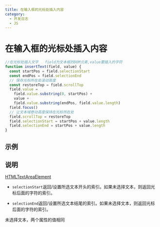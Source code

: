 ```yaml
---
title: 在输入框的光标处插入内容
category:
  - 开发日志
  - JS
---
```


# 在输入框的光标处插入内容

```js
//在光标处插入文字   field为文本框的DOM元素,value要插入的字符
function insertText(field, value) {
  const startPos = field.selectionStart
  const endPos = field.selectionEnd
  // 保存光标所在处滚动高度
  const restoreTop = field.scrollTop
  field.value =
    field.value.substring(0, startPos) +
    value +
    field.value.substring(endPos, field.value.length)
  field.focus()
  // 让文本域卷动高度保持在光标所在处
  field.scrollTop = restoreTop
  field.selectionStart = startPos + value.length
  field.selectionEnd = startPos + value.length
}
```

## 示例

<CodePen
link="https://codepen.io/zhangfanhang/pen/QWrydNK"
:theme="$isDarkMode? 'dark': 'light'"
/>

## 说明

[HTMLTextAreaElement](https://developer.mozilla.org/zh-CN/docs/Web/API/HTMLTextAreaElement)

- `selectionStart`返回/设置所选文本开头的索引。如果未选择文本，则返回光标后面的字符的索引。

- `selectionEnd`返回/设置所选文本结尾的索引。如果未选择文本，则返回光标后面的字符的索引。

未选择文本，两个属性的值相同
